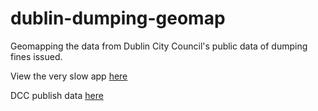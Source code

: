 # dublin-dumping-geomap
Geomapping the data from Dublin City Council's public data of dumping fines issued.

View the very slow app [here](https://cianmm.github.io/dublin-dumping-geomap/)

DCC publish data [here](https://data.gov.ie/dataset/litter-fines-2021-2023-dcc)
